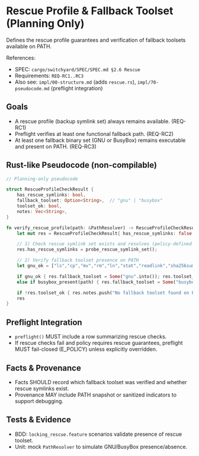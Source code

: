 # Rescue Profile & Fallback Toolset (Planning Only)

Defines the rescue profile guarantees and verification of fallback toolsets available on PATH.

References:

- SPEC: `cargo/switchyard/SPEC/SPEC.md §2.6 Rescue`
- Requirements: `REQ-RC1..RC3`
- Also see: `impl/00-structure.md` (adds `rescue.rs`), `impl/70-pseudocode.md` (preflight integration)

## Goals

- A rescue profile (backup symlink set) always remains available. (REQ-RC1)
- Preflight verifies at least one functional fallback path. (REQ-RC2)
- At least one fallback binary set (GNU or BusyBox) remains executable and present on PATH. (REQ-RC3)

## Rust-like Pseudocode (non-compilable)

```rust
// Planning-only pseudocode

struct RescueProfileCheckResult {
    has_rescue_symlinks: bool,
    fallback_toolset: Option<String>,  // "gnu" | "busybox"
    toolset_ok: bool,
    notes: Vec<String>,
}

fn verify_rescue_profile(path: &PathResolver) -> RescueProfileCheckResult {
    let mut res = RescueProfileCheckResult{ has_rescue_symlinks: false, fallback_toolset: None, toolset_ok: false, notes: vec![] };

    // 1) Check rescue symlink set exists and resolves (policy-defined location)
    res.has_rescue_symlinks = probe_rescue_symlink_set();

    // 2) Verify fallback toolset presence on PATH
    let gnu_ok = ["ls","cp","mv","rm","ln","stat","readlink","sha256sum","sort","date"].iter().all(|b| path.resolve(b).is_ok());

    if gnu_ok { res.fallback_toolset = Some("gnu".into()); res.toolset_ok = true; }
    else if busybox_present(path) { res.fallback_toolset = Some("busybox".into()); res.toolset_ok = true; }

    if !res.toolset_ok { res.notes.push("No fallback toolset found on PATH".into()); }
    res
}
```

## Preflight Integration

- `preflight()` MUST include a row summarizing rescue checks.
- If rescue checks fail and policy requires rescue guarantees, preflight MUST fail-closed (E_POLICY) unless explicitly overridden.

## Facts & Provenance

- Facts SHOULD record which fallback toolset was verified and whether rescue symlinks exist.
- Provenance MAY include PATH snapshot or sanitized indicators to support debugging.

## Tests & Evidence

- BDD: `locking_rescue.feature` scenarios validate presence of rescue toolset.
- Unit: mock `PathResolver` to simulate GNU/BusyBox presence/absence.
